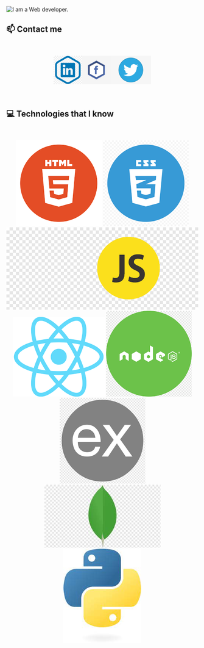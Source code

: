 ![I am a Web developer. ]('./images/I.jpg')

## :mailbox: Contact me 

<br />

[<p align="center"><img height="75" src="./images/linkedin.png">](https://www.linkedin.com/in/sadia-sharmin-44b273168/)[<img height="75" src="./images/fb.jpg">](https://www.facebook.com/profile.php?id=100002935228761)[<img height="75" src="./images/twitter.png"> </p>](https://twitter.com/Sadia37134206)

<br />



## :computer: Technologies that I know
<br>
<p align="center">
<img src="./images/html5.png">

<img src="./images/css3.png">
<img src="./images/javascript.png">
<img src="./images/react.png">
<img src="./images/node.png">
<img src="./images/express.png">
<img src="./images/mongo.jfif">
<img src="./images/python.jfif">

</p><br/>






